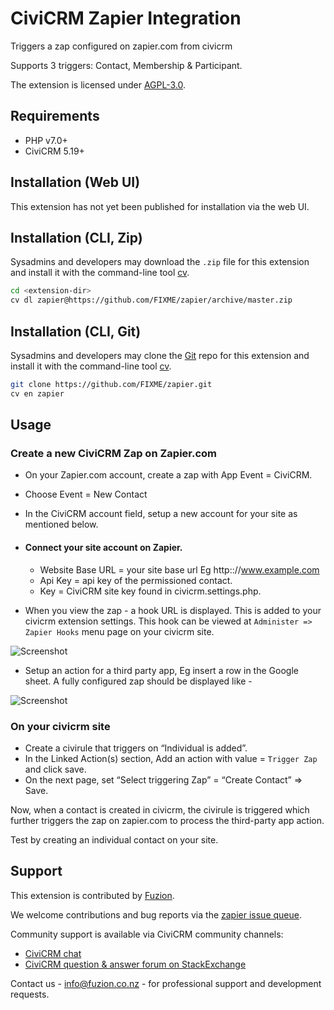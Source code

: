 # CiviCRM Zapier Integration

Triggers a zap configured on zapier.com from civicrm

Supports 3 triggers: Contact, Membership & Participant.

The extension is licensed under [AGPL-3.0](LICENSE.txt).

## Requirements

* PHP v7.0+
* CiviCRM 5.19+

## Installation (Web UI)

This extension has not yet been published for installation via the web UI.

## Installation (CLI, Zip)

Sysadmins and developers may download the `.zip` file for this extension and
install it with the command-line tool [cv](https://github.com/civicrm/cv).

```bash
cd <extension-dir>
cv dl zapier@https://github.com/FIXME/zapier/archive/master.zip
```

## Installation (CLI, Git)

Sysadmins and developers may clone the [Git](https://en.wikipedia.org/wiki/Git) repo for this extension and
install it with the command-line tool [cv](https://github.com/civicrm/cv).

```bash
git clone https://github.com/FIXME/zapier.git
cv en zapier
```

## Usage

### Create a new CiviCRM Zap on Zapier.com
- On your Zapier.com account, create a zap with App Event = CiviCRM.
- Choose Event = New Contact
- In the CiviCRM account field, setup a new account for your site as mentioned below.

- #### Connect your site account on Zapier.
    - Website Base URL = your site base url Eg http:://www.example.com
    - Api Key = api key of the permissioned contact.
    - Key = CiviCRM site key found in civicrm.settings.php.

- When you view the zap - a hook URL is displayed. This is added to your civicrm extension settings. This hook can be viewed at `Administer => Zapier Hooks` menu page on your civicrm site.

![Screenshot](/images/connect_civicrm_on_zapier.jpg)

- Setup an action for a third party app, Eg insert a row in the Google sheet. A fully configured zap should be displayed like -

![Screenshot](/images/zap.jpg)

### On your civicrm site
- Create a civirule that triggers on “Individual is added”.
- In the Linked Action(s) section, Add an action with value = `Trigger Zap` and click save.
- On the next page, set “Select triggering Zap” = “Create Contact” => Save.

Now, when a contact is created in civicrm, the civirule is triggered which further triggers the zap on zapier.com to process the third-party app action.

Test by creating an individual contact on your site.

## Support

This extension is contributed by [Fuzion](https://www.fuzion.co.nz).

We welcome contributions and bug reports via the [zapier issue queue](https://github.com/fuzionnz/zapier/issues).

Community support is available via CiviCRM community channels:

* [CiviCRM chat](https://chat.civicrm.org)
* [CiviCRM question & answer forum on StackExchange](https://civicrm.stackexchange.com)

Contact us - info@fuzion.co.nz - for professional support and development requests.
